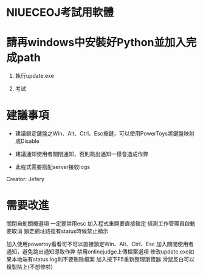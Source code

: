 # NIUECEOJ考試用軟體

# 請再windows中安裝好Python並加入完成path


1. 執行update.exe

2. 考試

# 建議事項

- 建議鎖定鍵盤之Win、Alt、Ctrl、Esc按鍵，可以使用PowerToys將鍵盤映射成Disable

- 建議通知使用者關閉通知，否則跳出通知一樣會造成作弊

- 此程式需要搭配server接收logs

Creator: Jefery
# 需要改進
關閉自動關機選項
一定要禁用esc
加入程式重開要直接鎖定
偵測工作管理員啟動要取消
鎖定網址路徑有status時候禁止顯示

加入使用powertoy看看可不可以直接鎖定Win、Alt、Ctrl、Esc
加入關閉使用者通知，避免跳出通知導致作弊
禁用onlinejudge上傳檔案選項
修改update.exe如果本地端有status.log則不要刪除檔案
加入按下F5重新整理瀏覽器
滑鼠反白可以複製貼上(不想修啦)
